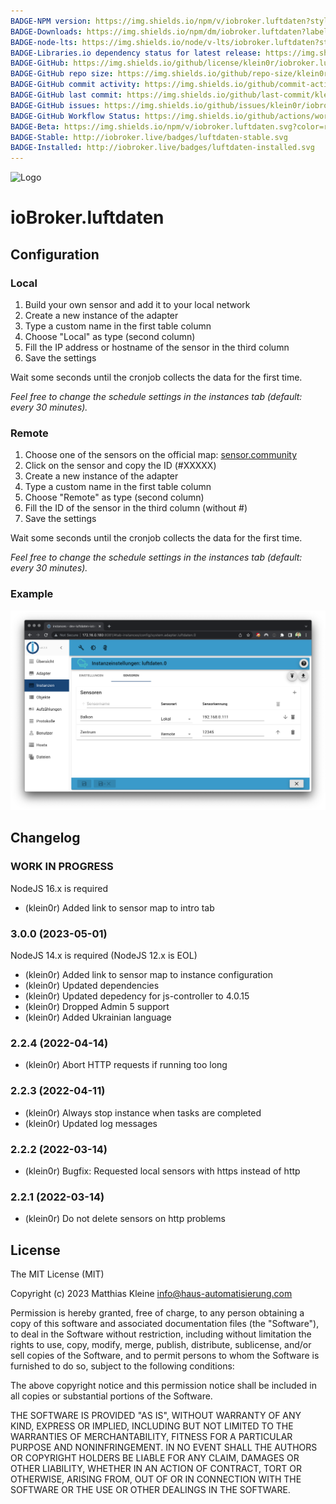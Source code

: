 ```yaml
---
BADGE-NPM version: https://img.shields.io/npm/v/iobroker.luftdaten?style=flat-square
BADGE-Downloads: https://img.shields.io/npm/dm/iobroker.luftdaten?label=npm%20downloads&style=flat-square
BADGE-node-lts: https://img.shields.io/node/v-lts/iobroker.luftdaten?style=flat-square
BADGE-Libraries.io dependency status for latest release: https://img.shields.io/librariesio/release/npm/iobroker.luftdaten?label=npm%20dependencies&style=flat-square
BADGE-GitHub: https://img.shields.io/github/license/klein0r/iobroker.luftdaten?style=flat-square
BADGE-GitHub repo size: https://img.shields.io/github/repo-size/klein0r/iobroker.luftdaten?logo=github&style=flat-square
BADGE-GitHub commit activity: https://img.shields.io/github/commit-activity/m/klein0r/iobroker.luftdaten?logo=github&style=flat-square
BADGE-GitHub last commit: https://img.shields.io/github/last-commit/klein0r/iobroker.luftdaten?logo=github&style=flat-square
BADGE-GitHub issues: https://img.shields.io/github/issues/klein0r/iobroker.luftdaten?logo=github&style=flat-square
BADGE-GitHub Workflow Status: https://img.shields.io/github/actions/workflow/status/klein0r/iobroker.luftdaten/test-and-release.yml?branch=master&logo=github&style=flat-square
BADGE-Beta: https://img.shields.io/npm/v/iobroker.luftdaten.svg?color=red&label=beta
BADGE-Stable: http://iobroker.live/badges/luftdaten-stable.svg
BADGE-Installed: http://iobroker.live/badges/luftdaten-installed.svg
---
```

![Logo](../../admin/luftdaten.png)

# ioBroker.luftdaten

## Configuration

### Local

1. Build your own sensor and add it to your local network
2. Create a new instance of the adapter
3. Type a custom name in the first table column
4. Choose "Local" as type (second column)
5. Fill the IP address or hostname of the sensor in the third column
6. Save the settings

Wait some seconds until the cronjob collects the data for the first time.

*Feel free to change the schedule settings in the instances tab (default: every 30 minutes).*

### Remote

1. Choose one of the sensors on the official map: [sensor.community](https://sensor.community/en/)
2. Click on the sensor and copy the ID (#XXXXX)
3. Create a new instance of the adapter
4. Type a custom name in the first table column
5. Choose "Remote" as type (second column)
6. Fill the ID of the sensor in the third column (without #)
7. Save the settings

Wait some seconds until the cronjob collects the data for the first time.

*Feel free to change the schedule settings in the instances tab (default: every 30 minutes).*

### Example

![Configuration example](./img/exampleConfiguration.png)

## Changelog

<!--
  Placeholder for the next version (at the beginning of the line):
  ### **WORK IN PROGRESS**
-->
### **WORK IN PROGRESS**

NodeJS 16.x is required

* (klein0r) Added link to sensor map to intro tab

### 3.0.0 (2023-05-01)

NodeJS 14.x is required (NodeJS 12.x is EOL)

* (klein0r) Added link to sensor map to instance configuration
* (klein0r) Updated dependencies
* (klein0r) Updated depedency for js-controller to 4.0.15
* (klein0r) Dropped Admin 5 support
* (klein0r) Added Ukrainian language

### 2.2.4 (2022-04-14)

* (klein0r) Abort HTTP requests if running too long

### 2.2.3 (2022-04-11)

* (klein0r) Always stop instance when tasks are completed
* (klein0r) Updated log messages

### 2.2.2 (2022-03-14)

* (klein0r) Bugfix: Requested local sensors with https instead of http

### 2.2.1 (2022-03-14)

* (klein0r) Do not delete sensors on http problems

## License

The MIT License (MIT)

Copyright (c) 2023 Matthias Kleine <info@haus-automatisierung.com>

Permission is hereby granted, free of charge, to any person obtaining a copy
of this software and associated documentation files (the "Software"), to deal
in the Software without restriction, including without limitation the rights
to use, copy, modify, merge, publish, distribute, sublicense, and/or sell
copies of the Software, and to permit persons to whom the Software is
furnished to do so, subject to the following conditions:

The above copyright notice and this permission notice shall be included in
all copies or substantial portions of the Software.

THE SOFTWARE IS PROVIDED "AS IS", WITHOUT WARRANTY OF ANY KIND, EXPRESS OR
IMPLIED, INCLUDING BUT NOT LIMITED TO THE WARRANTIES OF MERCHANTABILITY,
FITNESS FOR A PARTICULAR PURPOSE AND NONINFRINGEMENT. IN NO EVENT SHALL THE
AUTHORS OR COPYRIGHT HOLDERS BE LIABLE FOR ANY CLAIM, DAMAGES OR OTHER
LIABILITY, WHETHER IN AN ACTION OF CONTRACT, TORT OR OTHERWISE, ARISING FROM,
OUT OF OR IN CONNECTION WITH THE SOFTWARE OR THE USE OR OTHER DEALINGS IN
THE SOFTWARE.